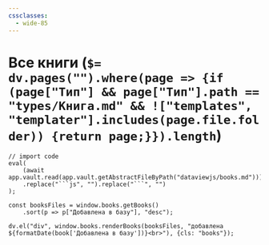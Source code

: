 ```yaml
---
cssclasses:
  - wide-85
---
```

# Все книги (`$= dv.pages("").where(page => {if (page["Тип"] && page["Тип"].path == "types/Книга.md" && !["templates", "templater"].includes(page.file.folder)) {return page;}}).length`)

```dataviewjs
// import code
eval(
    (await app.vault.read(app.vault.getAbstractFileByPath("dataviewjs/books.md")))
    .replace("```js", "").replace("```", "")
);

const booksFiles = window.books.getBooks()
    .sort(p => p["Добавлена в базу"], "desc");

dv.el("div", window.books.renderBooks(booksFiles, "добавлена ${formatDate(book['Добавлена в базу'])}<br>"), {cls: "books"});
```